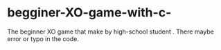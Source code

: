 # begginer-XO-game-with-c-
The beginner XO game that make by high-school student . There maybe error or typo in the code.
